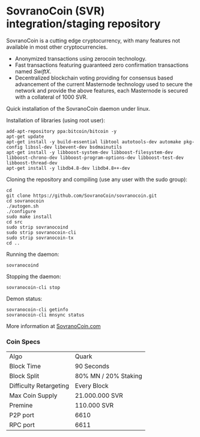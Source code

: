 SovranoCoin (SVR) integration/staging repository
======================================

SovranoCoin is a cutting edge cryptocurrency, with many features not available in most other cryptocurrencies.
- Anonymized transactions using zerocoin technology.
- Fast transactions featuring guaranteed zero confirmation transactions named _SwiftX_.
- Decentralized blockchain voting providing for consensus based advancement of the current Masternode
  technology used to secure the network and provide the above features, each Masternode is secured
  with a collateral of 1000 SVR.


Quick installation of the SovranoCoin daemon under linux.

Installation of libraries (using root user):

    add-apt-repository ppa:bitcoin/bitcoin -y
    apt-get update
    apt-get install -y build-essential libtool autotools-dev automake pkg-config libssl-dev libevent-dev bsdmainutils
    apt-get install -y libboost-system-dev libboost-filesystem-dev libboost-chrono-dev libboost-program-options-dev libboost-test-dev libboost-thread-dev
    apt-get install -y libdb4.8-dev libdb4.8++-dev

Cloning the repository and compiling (use any user with the sudo group):

    cd
    git clone https://github.com/SovranoCoin/sovranocoin.git
    cd sovranocoin
    ./autogen.sh
    ./configure
    sudo make install
    cd src
    sudo strip sovranocoind
    sudo strip sovranocoin-cli
    sudo strip sovranocoin-tx
    cd ..

Running the daemon:

    sovranocoind 

Stopping the daemon:

    sovranocoin-cli stop

Demon status:

    sovranocoin-cli getinfo
    sovranocoin-cli mnsync status



More information at [SovranoCoin.com](http://www.sovranocoin.com)


### Coin Specs
<table>
<tr><td>Algo</td><td>Quark</td></tr>
<tr><td>Block Time</td><td>90 Seconds</td></tr>
<tr><td>Block Split</td><td>80% MN / 20% Staking</td></tr>
<tr><td>Difficulty Retargeting</td><td>Every Block</td></tr>
<tr><td>Max Coin Supply</td><td>21.000.000 SVR</td></tr>
<tr><td>Premine</td><td>110.000 SVR</td></tr>
<tr><td>P2P port</td><td>6610</td></tr>
<tr><td>RPC port</td><td>6611</td></tr>
</table>